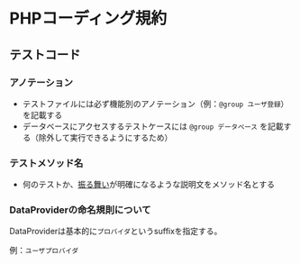 # PHPコーディング規約

## テストコード

### アノテーション

* テストファイルには必ず機能別のアノテーション（例：`@group ユーザ登録`）を記載する
* データベースにアクセスするテストケースには `@group データベース` を記載する（除外して実行できるようにするため）

### テストメソッド名

* 何のテストか、[振る舞い](https://techblog.yahoo.co.jp/advent-calendar-2018/ios/
)が明確になるような説明文をメソッド名とする

### DataProviderの命名規則について

DataProviderは基本的に`プロバイダ`というsuffixを指定する。

例：`ユーザプロバイダ`
